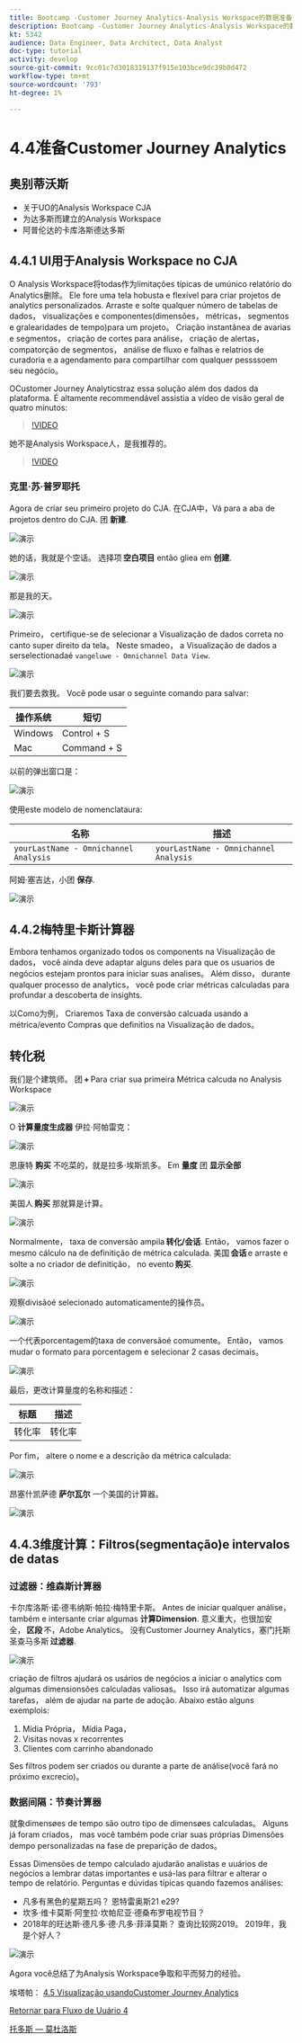 ```yaml
---
title: Bootcamp -Customer Journey Analytics-Analysis Workspace的数据准备 — 巴西
description: Bootcamp -Customer Journey Analytics-Analysis Workspace的数据准备 — 巴西
kt: 5342
audience: Data Engineer, Data Architect, Data Analyst
doc-type: tutorial
activity: develop
source-git-commit: 9cc01c7d3018319137f915e103bce9dc39b0d472
workflow-type: tm+mt
source-wordcount: '793'
ht-degree: 1%

---
```


# 4.4准备Customer Journey Analytics

## 奥别蒂沃斯

- 关于UO的Analysis Workspace CJA
- 为达多斯而建立的Analysis Workspace
- 阿普伦达的卡库洛斯德达多斯

## 4.4.1 UI用于Analysis Workspace no CJA

O Analysis Workspace将todas作为limitações típicas de umúnico relatório do Analytics删除。 Ele fore uma tela hobusta e flexível para criar projetos de analytics personalizados. Arraste e solte qualquer número de tabelas de dados， visualizações e componentes(dimensões， métricas， segmentos e gralearidades de tempo)para um projeto。 Criação instantânea de avarias e segmentos， criação de cortes para análise， criação de alertas， compatorção de segmentos， análise de fluxo e falhas e relatrios de curadoria e a agendamento para compartilhar com qualquer pessssoem seu negócio。

OCustomer Journey Analyticstraz essa solução além dos dados da plataforma. É altamente recommendável assistia a vídeo de visão geral de quatro minutos:

>[!VIDEO](https://video.tv.adobe.com/v/35109?quality=12&learn=on)

她不是Analysis Workspace人，是我推荐的。

>[!VIDEO](https://video.tv.adobe.com/v/26266?quality=12&learn=on)

### 克里·苏·普罗耶托

Agora de criar seu primeiro projeto do CJA. 在CJA中，Vá para a aba de projetos dentro do CJA. 团 **新建**.

![演示](./images/prmenu.png)

她的话，我就是个空话。 选择项 **空白项目** então gliea em **创建**.

![演示](./images/prmenu1.png)

那是我的天。

![演示](./images/premptyprojects.png)

Primeiro， certifique-se de selecionar a Visualização de dados correta no canto super direito da tela。 Neste smadeo， a Visualização de dados a serselectionadaé `vangeluwe - Omnichannel Data View`.

![演示](./images/prdv.png)

我们要去救我。 Você pode usar o seguinte comando para salvar:

| 操作系统 | 短切 |
| ----------------- |-------------| 
| Windows | Control + S |
| Mac | Command + S |

以前的弹出窗口是：

![演示](./images/prsave.png)

使用este modelo de nomenclataura:

| 名称 | 描述 |
| ----------------- |-------------| 
| `yourLastName - Omnichannel Analysis` | `yourLastName - Omnichannel Analysis` |

阿姆·塞吉达，小团 **保存**.

![演示](./images/prsave2.png)

## 4.4.2梅特里卡斯计算器

Embora tenhamos organizado todos os components na Visualização de dados， você ainda deve adaptar alguns deles para que os usuarios de negócios estejam prontos para iniciar suas analises。 Além disso， durante qualquer processo de analytics， você pode criar métricas calculadas para profundar a descoberta de insights.

以Como为例， Criaremos Taxa de conversão calcuada usando a métrica/evento Compras que definitios na Visualização de dados。

## 转化税

我们是个建筑师。 团 **+** Para criar sua primeira Métrica calcuda no Analysis Workspace

![演示](./images/pradd.png)

O **计算量度生成器** 伊拉·阿帕雷克：

![演示](./images/prbuilder.png)

恩康特 **购买** 不吃菜的，就是拉多·埃斯凯多。 Em **量度** 团 **显示全部**

![演示](./images/calcbuildercr1.png)

美国人 **购买** 那就算是计算。

![演示](./images/calcbuildercr2.png)

Normalmente， taxa de conversão ampila **转化/会话**. Então， vamos fazer o mesmo cálculo na de definitição de métrica calculada. 美国 **会话** e arraste e solte a no criador de definitição， no evento **购买**.

![演示](./images/calcbuildercr3.png)

观察divisãoé selecionado automaticamente的操作员。

![演示](./images/calcbuildercr4.png)

一个代表porcentagem的taxa de conversãoé comumente。 Então， vamos mudar o formato para porcentagem e selecionar 2 casas decimais。

![演示](./images/calcbuildercr5.png)

最后，更改计算量度的名称和描述：

| 标题 | 描述 |
| ----------------- |-------------| 
| 转化率 | 转化率 |

Por fim， altere o nome e a descrição da métrica calculada:

![演示](./images/calcbuildercr6.png)

昂塞什凯萨德 **萨尔瓦尔** 一个美国的计算器。

![演示](./images/pr9.png)

## 4.4.3维度计算：Filtros(segmentação)e intervalos de datas

### 过滤器：维森斯计算器

卡尔库洛斯·诺·德韦纳斯·帕拉·梅特里卡斯。 Antes de iniciar qualquer análise， também e intersante criar algumas **计算Dimension**. 意义重大，也很加安全， **区段** 不，Adobe Analytics。 没有Customer Journey Analytics，塞门托斯圣查马多斯 **过滤器**.

![演示](./images/prfilters.png)

criação de filtros ajudará os usários de negócios a iniciar o analytics com algumas dimensionsões calculadas valiosas。 Isso irá automatizar algumas tarefas， além de ajudar na parte de adoção. Abaixo estão alguns exemplois:

1. Mídia Própria， Mídia Paga，
2. Visitas novas x recorrentes
3. Clientes com carrinho abandonado

Ses filtros podem ser criados ou durante a parte de análise(você fará no próximo excrecio)。

### 数据间隔：节奏计算器

就象dimensøes de tempo são outro tipo de dimensøes calculadas。 Alguns já foram criados， mas você também pode criar suas próprias Dimensões dempo personalizadas na fase de preparição de dados。

Essas Dimensões de tempo calculado ajudarão analistas e uuários de negócios a lembrar datas importantes e usá-las para filtrar e alterar o tempo de relatório. Perguntas e dúvidas típicas quando fazemos análises:

- 凡多有黑色的星期五吗？ 恩特雷奥斯21 e29?
- 坎多·维卡莫斯·阿奎拉·坎帕尼亚·德桑布罗电视节目？
- 2018年的旺达斯·德凡多·德·凡多·菲泽莫斯？ 查询比较网2019。 2019年，我是个好人？

![演示](./images/timedimensions.png)

Agora você总结了为Analysis Workspace争取和平而努力的经验。

埃塔帕： [4.5 Visualização usandoCustomer Journey Analytics](./ex5.md)

[Retornar para Fluxo de Uuário 4](./uc4.md)

[托多斯 — 莫杜洛斯](./../../overview.md)
